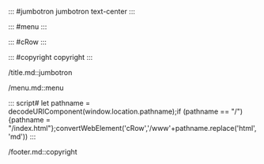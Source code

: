 ::: #jumbotron jumbotron text-center
:::

::: #menu 
:::

::: #cRow
:::

::: #copyright copyright
:::

/title.md::jumbotron

/menu.md::menu

::: script#
let pathname = decodeURIComponent(window.location.pathname);if (pathname == "/") {pathname = "/index.html"};convertWebElement('cRow','/www'+pathname.replace('html','md'))
:::

/footer.md::copyright
